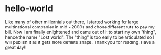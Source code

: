 # hello-world
Like many of other millennials out there, I started working for large multinational companies in mid - 2000s and chose different ruts to pay my bill. Now I am finally enlightened and came out of it to start my own "thing", hence the name "Lost world". The "thing" is too early to be articulated so I will publish it as it gets more definite shape. Thank you for reading. Have a great day!!
